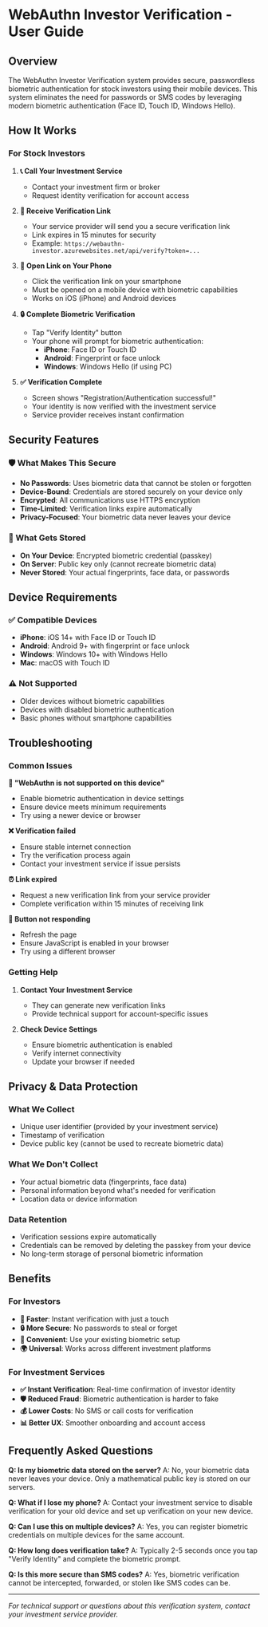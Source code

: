 # WebAuthn Investor Verification - User Guide

## Overview

The WebAuthn Investor Verification system provides secure, passwordless biometric authentication for stock investors using their mobile devices. This system eliminates the need for passwords or SMS codes by leveraging modern biometric authentication (Face ID, Touch ID, Windows Hello).

## How It Works

### For Stock Investors

1. **📞 Call Your Investment Service**
   - Contact your investment firm or broker
   - Request identity verification for account access

2. **📧 Receive Verification Link**
   - Your service provider will send you a secure verification link
   - Link expires in 15 minutes for security
   - Example: `https://webauthn-investor.azurewebsites.net/api/verify?token=...`

3. **📱 Open Link on Your Phone**
   - Click the verification link on your smartphone
   - Must be opened on a mobile device with biometric capabilities
   - Works on iOS (iPhone) and Android devices

4. **🔒 Complete Biometric Verification**
   - Tap "Verify Identity" button
   - Your phone will prompt for biometric authentication:
     - **iPhone**: Face ID or Touch ID
     - **Android**: Fingerprint or face unlock
     - **Windows**: Windows Hello (if using PC)

5. **✅ Verification Complete**
   - Screen shows "Registration/Authentication successful!"
   - Your identity is now verified with the investment service
   - Service provider receives instant confirmation

## Security Features

### 🛡️ What Makes This Secure

- **No Passwords**: Uses biometric data that cannot be stolen or forgotten
- **Device-Bound**: Credentials are stored securely on your device only
- **Encrypted**: All communications use HTTPS encryption
- **Time-Limited**: Verification links expire automatically
- **Privacy-Focused**: Your biometric data never leaves your device

### 🔐 What Gets Stored

- **On Your Device**: Encrypted biometric credential (passkey)
- **On Server**: Public key only (cannot recreate biometric data)
- **Never Stored**: Your actual fingerprints, face data, or passwords

## Device Requirements

### ✅ Compatible Devices

- **iPhone**: iOS 14+ with Face ID or Touch ID
- **Android**: Android 9+ with fingerprint or face unlock
- **Windows**: Windows 10+ with Windows Hello
- **Mac**: macOS with Touch ID

### ⚠️ Not Supported

- Older devices without biometric capabilities
- Devices with disabled biometric authentication
- Basic phones without smartphone capabilities

## Troubleshooting

### Common Issues

**🚫 "WebAuthn is not supported on this device"**
- Enable biometric authentication in device settings
- Ensure device meets minimum requirements
- Try using a newer device or browser

**❌ Verification failed**
- Ensure stable internet connection
- Try the verification process again
- Contact your investment service if issue persists

**⏰ Link expired**
- Request a new verification link from your service provider
- Complete verification within 15 minutes of receiving link

**🔄 Button not responding**
- Refresh the page
- Ensure JavaScript is enabled in your browser
- Try using a different browser

### Getting Help

1. **Contact Your Investment Service**
   - They can generate new verification links
   - Provide technical support for account-specific issues

2. **Check Device Settings**
   - Ensure biometric authentication is enabled
   - Verify internet connectivity
   - Update your browser if needed

## Privacy & Data Protection

### What We Collect
- Unique user identifier (provided by your investment service)
- Timestamp of verification
- Device public key (cannot be used to recreate biometric data)

### What We Don't Collect
- Your actual biometric data (fingerprints, face data)
- Personal information beyond what's needed for verification
- Location data or device information

### Data Retention
- Verification sessions expire automatically
- Credentials can be removed by deleting the passkey from your device
- No long-term storage of personal biometric information

## Benefits

### For Investors
- **🚀 Faster**: Instant verification with just a touch
- **🔒 More Secure**: No passwords to steal or forget  
- **📱 Convenient**: Use your existing biometric setup
- **🌍 Universal**: Works across different investment platforms

### For Investment Services
- **✅ Instant Verification**: Real-time confirmation of investor identity
- **🛡️ Reduced Fraud**: Biometric authentication is harder to fake
- **💰 Lower Costs**: No SMS or call costs for verification
- **📊 Better UX**: Smoother onboarding and account access

## Frequently Asked Questions

**Q: Is my biometric data stored on the server?**
A: No, your biometric data never leaves your device. Only a mathematical public key is stored on our servers.

**Q: What if I lose my phone?**
A: Contact your investment service to disable verification for your old device and set up verification on your new device.

**Q: Can I use this on multiple devices?**
A: Yes, you can register biometric credentials on multiple devices for the same account.

**Q: How long does verification take?**
A: Typically 2-5 seconds once you tap "Verify Identity" and complete the biometric prompt.

**Q: Is this more secure than SMS codes?**
A: Yes, biometric verification cannot be intercepted, forwarded, or stolen like SMS codes can be.

---

*For technical support or questions about this verification system, contact your investment service provider.*